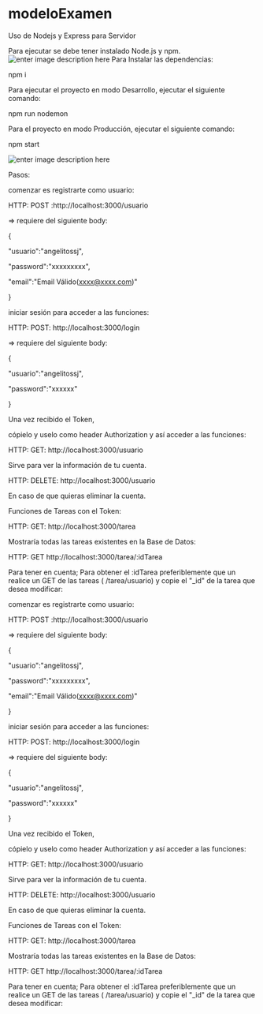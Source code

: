 # modeloExamen

  

  

Uso de Nodejs y Express para Servidor



Para ejecutar se debe tener instalado Node.js y npm.
![enter image description here](https://miro.medium.com/max/1200/1*yYN3pRB9mGS-IG_-agqDvA.png)
Para Instalar las dependencias:

npm i


Para ejecutar el proyecto en modo Desarrollo, ejecutar el siguiente comando:

npm run nodemon

Para el proyecto en modo Producción, ejecutar el siguiente comando:

npm start




![enter image description here](https://bs-uploads.toptal.io/blackfish-uploads/components/seo/content/og_image_file/og_image/777184/secure-rest-api-in-nodejs-18f43b3033c239da5d2525cfd9fdc98f.png)

  
  

Pasos:

  
  

comenzar es registrarte como usuario:

HTTP: POST :http://localhost:3000/usuario

=> requiere del siguiente body:

{

"usuario":"angelitossj",

"password":"xxxxxxxxx",

"email":"Email Válido(xxxx@xxxx.com)"

}

  
  

iniciar sesión para acceder a las funciones:

HTTP: POST: http://localhost:3000/login

=> requiere del siguiente body:

{

"usuario":"angelitossj",

"password":"xxxxxx"

}

  

Una vez recibido el Token,

cópielo y uselo como header Authorization y así acceder a las funciones:

  

HTTP: GET: http://localhost:3000/usuario

Sirve para ver la información de tu cuenta.

HTTP: DELETE: http://localhost:3000/usuario

En caso de que quieras eliminar la cuenta.

Funciones de Tareas con el Token:

HTTP: GET: http://localhost:3000/tarea

Mostraría todas las tareas existentes en la Base de Datos:

HTTP: GET http://localhost:3000/tarea/:idTarea

Para tener en cuenta; Para obtener el :idTarea preferiblemente que  un realice un GET de las tareas ( /tarea/usuario) y copie el "_id" de la tarea que desea modificar:
  

comenzar es registrarte como usuario:

HTTP: POST :http://localhost:3000/usuario

=> requiere del siguiente body:

{

"usuario":"angelitossj",

"password":"xxxxxxxxx",

"email":"Email Válido(xxxx@xxxx.com)"

}

  
  

iniciar sesión para acceder a las funciones:

HTTP: POST: http://localhost:3000/login

=> requiere del siguiente body:

{

"usuario":"angelitossj",

"password":"xxxxxx"

}

  

Una vez recibido el Token,

cópielo y uselo como header Authorization y así acceder a las funciones:

  

HTTP: GET: http://localhost:3000/usuario

Sirve para ver la información de tu cuenta.

HTTP: DELETE: http://localhost:3000/usuario

En caso de que quieras eliminar la cuenta.

Funciones de Tareas con el Token:

HTTP: GET: http://localhost:3000/tarea

Mostraría todas las tareas existentes en la Base de Datos:

HTTP: GET http://localhost:3000/tarea/:idTarea

Para tener en cuenta; Para obtener el :idTarea preferiblemente que  un realice un GET de las tareas ( /tarea/usuario) y copie el "_id" de la tarea que desea modificar:
